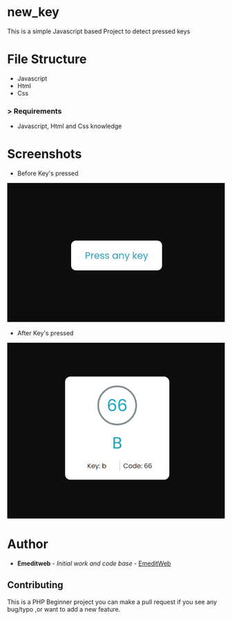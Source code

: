 # new_key

This is a simple  Javascript based Project to detect pressed keys 

# File Structure
* Javascript
* Html
* Css

### > Requirements
* Javascript, Html and Css knowledge

# Screenshots 

* Before Key's pressed
<p align="center">
  <img src="https://github.com/EmeditWeb/new_key/blob/main/before%20key.png" title="Before pressed keys"/>
</p>    

 * After Key's pressed
 <p align="center">
  <img src="https://github.com/EmeditWeb/new_key/blob/main/After%20key.png" title="After pressed keys"/>
</p>
 
 # Author
 * **Emeditweb** - *Initial work and code base* - [EmeditWeb](https://github.com/Emeditweb)
 
 ## Contributing

This is a PHP Beginner project you can make a pull request if you see any bug/typo ,or want to add a new feature.

 
